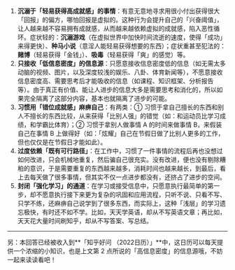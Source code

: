 



1. **沉溺于「轻易获得高成就感」的事情**：有意无意地寻求用很小付出获得很大「回报」的偏方，哪怕回报是虚拟的。这种行为会提升自己的「兴奋阈值」，让人越来越不容易拥有成就感，从而越来越依赖虚拟的成就感，陷入恶性循环。症状轻的：**沉溺游戏**（在虚拟世界中加快时间流逝的速度，使得「成功」来得更快）、**种马小说**（意淫人能轻易获得想要的东西）；症状重甚至犯法的：**赌博**（轻易获得「金钱」）、**吸毒**（轻易获得「爽」的感觉）等。
2. **只接收「低信息密度」的信息源**：只愿意接收信息密度低的信息（如无需太多动脑的视频、图片，以及深度较浅的娱乐、八卦、体育新闻等），不愿意接收信息密度高、需要思考后才能吸收的信息（如课程、知识框架、分析报告等）。由于真正有价值、能让人进步的信息大多是需要思考和消化的，所以如果完全隔离了这部分内容，基本也就隔离了进步的可能。
3. **习惯用「错位成就感」麻痹自己**：有两类：① 习惯于拿自己擅长的东西和别人不擅长的东西比较，从来获得「比别人强」的错觉（如：和运动员比学习成绩，和学霸比体育）；② 习惯于拿别人做事情 A 的时间来做事情 B，来假装自己在事情 B 上做得好（如：「炫耀」自己在节假日做了比别人更多的工作，但也仅仅是在节假日才能如此）。
4. **过度依赖「既有可行路径」**：在工作中，习惯了一件事情的流程后再也没想过如何改进，只会机械地重复，然后骗自己很充实。没有改进，便也没有剔除糟粕的意识，于是需要重复的东西越来越多，消耗时间也越来越长，到最后，看上去每天做了很多事情，但其实不仅一点进步都没有，还挤占了进步的空间。
5. **封闭「强化学习」的通道**：在学习或接受信息中，只愿意执行最简单的第一步，却不愿意执行接下来更为复杂的巩固和应用流程，只听不说、只看不写、只学不练，还麻痹自己说学到了很多东西，而实际上，这种「浅层」的学习遗忘极快，有时还不如不学。比如，天天学英语，却从不写英语文章；再比如，天天花大量时间刷知乎，却从不写答案、写总结。



---

另：本回答已经被收入到**「知乎好问 （2022日历）」**中，这日历可以每天提供一个浓缩的小知识，也是上文第 2 点所说的「高信息密度」的信息源哦，不妨一起来读读看吧！





